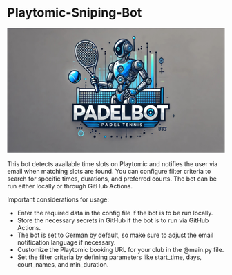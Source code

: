 # Playtomic-Sniping-Bot

![Padelbot](logo.jpg)

This bot detects available time slots on Playtomic and notifies the user via email when matching slots are found. You can configure filter criteria to search for specific times, durations, and preferred courts. The bot can be run either locally or through GitHub Actions.

Important considerations for usage:

- Enter the required data in the config file if the bot is to be run locally.
- Store the necessary secrets in GitHub if the bot is to run via GitHub Actions.
- The bot is set to German by default, so make sure to adjust the email notification language if necessary.
- Customize the Playtomic booking URL for your club in the @main.py file.
- Set the filter criteria by defining parameters like start_time, days, court_names, and min_duration.
